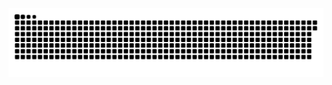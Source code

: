 <picture>
  <source media="(prefers-color-scheme: dark)" srcset="https://raw.githubusercontent.com/MarineHakobyan/MarineHakobyan/a8f931d385fcf5e33895192c397d833b5ecb81c7/github-contribution-grid-snake-dark.svg" />
  <source media="(prefers-color-scheme: light)" srcset="https://raw.githubusercontent.com/MarineHakobyan/MarineHakobyan/a8f931d385fcf5e33895192c397d833b5ecb81c7/github-contribution-grid-snake.svg" />
  <img alt="github-snake" src="https://raw.githubusercontent.com/MarineHakobyan/MarineHakobyan/a8f931d385fcf5e33895192c397d833b5ecb81c7/github-contribution-grid-snake-dark.svg" />
</picture>
